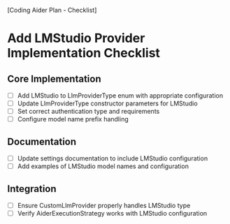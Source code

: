[Coding Aider Plan - Checklist]

# Add LMStudio Provider Implementation Checklist

## Core Implementation
- [ ] Add LMStudio to LlmProviderType enum with appropriate configuration
- [ ] Update LlmProviderType constructor parameters for LMStudio
- [ ] Set correct authentication type and requirements
- [ ] Configure model name prefix handling

## Documentation
- [ ] Update settings documentation to include LMStudio configuration
- [ ] Add examples of LMStudio model names and configuration

## Integration
- [ ] Ensure CustomLlmProvider properly handles LMStudio type
- [ ] Verify AiderExecutionStrategy works with LMStudio configuration

